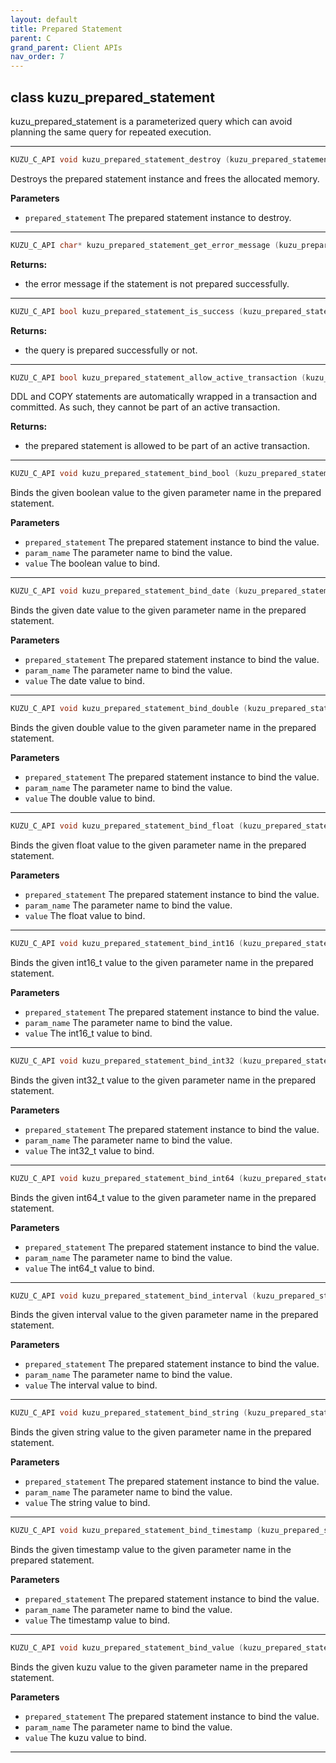 ```yaml
---
layout: default
title: Prepared Statement
parent: C
grand_parent: Client APIs
nav_order: 7
---
```


## class kuzu_prepared_statement

kuzu_prepared_statement is a parameterized query which can avoid planning the same query for repeated execution.  

---

```c++
KUZU_C_API void kuzu_prepared_statement_destroy (kuzu_prepared_statement * prepared_statement)
```
Destroys the prepared statement instance and frees the allocated memory. 

**Parameters**
- `prepared_statement` The prepared statement instance to destroy. 

---


```c++
KUZU_C_API char* kuzu_prepared_statement_get_error_message (kuzu_prepared_statement * prepared_statement)
```

**Returns:**
- the error message if the statement is not prepared successfully. 

---

```c++
KUZU_C_API bool kuzu_prepared_statement_is_success (kuzu_prepared_statement * prepared_statement)
```

**Returns:**
- the query is prepared successfully or not. 

---

```c++
KUZU_C_API bool kuzu_prepared_statement_allow_active_transaction (kuzu_prepared_statement * prepared_statement)
```
DDL and COPY statements are automatically wrapped in a transaction and committed. As such, they cannot be part of an active transaction. 

**Returns:**
- the prepared statement is allowed to be part of an active transaction. 

---

```c++
KUZU_C_API void kuzu_prepared_statement_bind_bool (kuzu_prepared_statement * prepared_statement, char * param_name, bool value)
```
Binds the given boolean value to the given parameter name in the prepared statement. 

**Parameters**
- `prepared_statement` The prepared statement instance to bind the value. 
- `param_name` The parameter name to bind the value. 
- `value` The boolean value to bind. 

---

```c++
KUZU_C_API void kuzu_prepared_statement_bind_date (kuzu_prepared_statement * prepared_statement, char * param_name, kuzu_date_t value)
```
Binds the given date value to the given parameter name in the prepared statement. 

**Parameters**
- `prepared_statement` The prepared statement instance to bind the value. 
- `param_name` The parameter name to bind the value. 
- `value` The date value to bind. 

---

```c++
KUZU_C_API void kuzu_prepared_statement_bind_double (kuzu_prepared_statement * prepared_statement, char * param_name, double value)
```
Binds the given double value to the given parameter name in the prepared statement. 

**Parameters**
- `prepared_statement` The prepared statement instance to bind the value. 
- `param_name` The parameter name to bind the value. 
- `value` The double value to bind. 

---

```c++
KUZU_C_API void kuzu_prepared_statement_bind_float (kuzu_prepared_statement * prepared_statement, char * param_name, float value)
```
Binds the given float value to the given parameter name in the prepared statement. 

**Parameters**
- `prepared_statement` The prepared statement instance to bind the value. 
- `param_name` The parameter name to bind the value. 
- `value` The float value to bind. 

---

```c++
KUZU_C_API void kuzu_prepared_statement_bind_int16 (kuzu_prepared_statement * prepared_statement, char * param_name, int16_t value)
```
Binds the given int16_t value to the given parameter name in the prepared statement. 

**Parameters**
- `prepared_statement` The prepared statement instance to bind the value. 
- `param_name` The parameter name to bind the value. 
- `value` The int16_t value to bind. 

---

```c++
KUZU_C_API void kuzu_prepared_statement_bind_int32 (kuzu_prepared_statement * prepared_statement, char * param_name, int32_t value)
```
Binds the given int32_t value to the given parameter name in the prepared statement. 

**Parameters**
- `prepared_statement` The prepared statement instance to bind the value. 
- `param_name` The parameter name to bind the value. 
- `value` The int32_t value to bind. 

---

```c++
KUZU_C_API void kuzu_prepared_statement_bind_int64 (kuzu_prepared_statement * prepared_statement, char * param_name, int64_t value)
```
Binds the given int64_t value to the given parameter name in the prepared statement. 

**Parameters**
- `prepared_statement` The prepared statement instance to bind the value. 
- `param_name` The parameter name to bind the value. 
- `value` The int64_t value to bind. 

---

```c++
KUZU_C_API void kuzu_prepared_statement_bind_interval (kuzu_prepared_statement * prepared_statement, char * param_name, kuzu_interval_t value)
```
Binds the given interval value to the given parameter name in the prepared statement. 

**Parameters**
- `prepared_statement` The prepared statement instance to bind the value. 
- `param_name` The parameter name to bind the value. 
- `value` The interval value to bind. 

---

```c++
KUZU_C_API void kuzu_prepared_statement_bind_string (kuzu_prepared_statement * prepared_statement, char * param_name, char * value)
```
Binds the given string value to the given parameter name in the prepared statement. 

**Parameters**
- `prepared_statement` The prepared statement instance to bind the value. 
- `param_name` The parameter name to bind the value. 
- `value` The string value to bind. 

---

```c++
KUZU_C_API void kuzu_prepared_statement_bind_timestamp (kuzu_prepared_statement * prepared_statement, char * param_name, kuzu_timestamp_t value)
```
Binds the given timestamp value to the given parameter name in the prepared statement. 

**Parameters**
- `prepared_statement` The prepared statement instance to bind the value. 
- `param_name` The parameter name to bind the value. 
- `value` The timestamp value to bind. 

---

```c++
KUZU_C_API void kuzu_prepared_statement_bind_value (kuzu_prepared_statement * prepared_statement, char * param_name, kuzu_value * value)
```
Binds the given kuzu value to the given parameter name in the prepared statement. 

**Parameters**
- `prepared_statement` The prepared statement instance to bind the value. 
- `param_name` The parameter name to bind the value. 
- `value` The kuzu value to bind. 

---